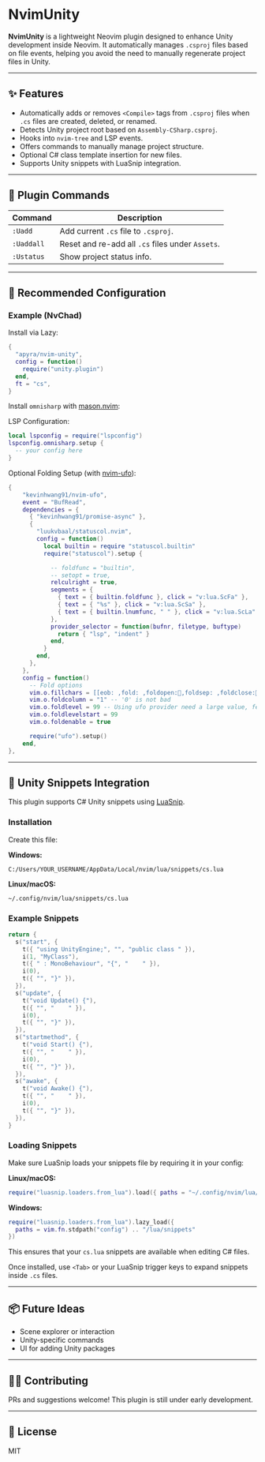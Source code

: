 # NvimUnity

**NvimUnity** is a lightweight Neovim plugin designed to enhance Unity development inside Neovim. It automatically manages `.csproj` files based on file events, helping you avoid the need to manually regenerate project files in Unity.

---

## ✨ Features

- Automatically adds or removes `<Compile>` tags from `.csproj` files when `.cs` files are created, deleted, or renamed.
- Detects Unity project root based on `Assembly-CSharp.csproj`.
- Hooks into `nvim-tree` and LSP events.
- Offers commands to manually manage project structure.
- Optional C# class template insertion for new files.
- Supports Unity snippets with LuaSnip integration.

---

## 🔧 Plugin Commands

| Command     | Description |
|-------------|-------------|
| `:Uadd`     | Add current `.cs` file to `.csproj`. |
| `:Uaddall`  | Reset and re-add all `.cs` files under `Assets`. |
| `:Ustatus`  | Show project status info. |

---

## 🔁 Recommended Configuration

### Example (NvChad)

Install via Lazy:

```lua
{
  "apyra/nvim-unity",
  config = function()
    require("unity.plugin")
  end,
  ft = "cs",
}
```

Install `omnisharp` with [mason.nvim](https://github.com/williamboman/mason.nvim):

LSP Configuration:

```lua
local lspconfig = require("lspconfig")
lspconfig.omnisharp.setup {
  -- your config here
}
```

Optional Folding Setup (with [nvim-ufo](https://github.com/kevinhwang91/nvim-ufo)):

```lua
{
    "kevinhwang91/nvim-ufo",
    event = "BufRead",
    dependencies = {
      { "kevinhwang91/promise-async" },
      {
        "luukvbaal/statuscol.nvim",
        config = function()
          local builtin = require "statuscol.builtin"
          require("statuscol").setup {

            -- foldfunc = "builtin",
            -- setopt = true,
            relculright = true,
            segments = {
              { text = { builtin.foldfunc }, click = "v:lua.ScFa" },
              { text = { "%s" }, click = "v:lua.ScSa" },
              { text = { builtin.lnumfunc, " " }, click = "v:lua.ScLa" },
            },
            provider_selector = function(bufnr, filetype, buftype)
              return { "lsp", "indent" }
            end,
          }
        end,
      },
    },
    config = function()
      -- Fold options
      vim.o.fillchars = [[eob: ,fold: ,foldopen:,foldsep: ,foldclose:]]
      vim.o.foldcolumn = "1" -- '0' is not bad
      vim.o.foldlevel = 99 -- Using ufo provider need a large value, feel free to decrease the value
      vim.o.foldlevelstart = 99
      vim.o.foldenable = true

      require("ufo").setup()
    end,
},
```

---

## 🧹 Unity Snippets Integration

This plugin supports C# Unity snippets using [LuaSnip](https://github.com/L3MON4D3/LuaSnip).

### Installation

Create this file:

**Windows:**
```
C:/Users/YOUR_USERNAME/AppData/Local/nvim/lua/snippets/cs.lua
```

**Linux/macOS:**
```
~/.config/nvim/lua/snippets/cs.lua
```

### Example Snippets

```lua
return {
  s("start", {
    t({ "using UnityEngine;", "", "public class " }),
    i(1, "MyClass"),
    t({ " : MonoBehaviour", "{", "    " }),
    i(0),
    t({ "", "}" }),
  }),
  s("update", {
    t("void Update() {"),
    t({ "", "    " }),
    i(0),
    t({ "", "}" }),
  }),
  s("startmethod", {
    t("void Start() {"),
    t({ "", "    " }),
    i(0),
    t({ "", "}" }),
  }),
  s("awake", {
    t("void Awake() {"),
    t({ "", "    " }),
    i(0),
    t({ "", "}" }),
  }),
}
```

### Loading Snippets

Make sure LuaSnip loads your snippets file by requiring it in your config:

**Linux/macOS:**
```lua
require("luasnip.loaders.from_lua").load({ paths = "~/.config/nvim/lua/snippets" })
```

**Windows:**
```lua
require("luasnip.loaders.from_lua").lazy_load({
  paths = vim.fn.stdpath("config") .. "/lua/snippets"
})
```

This ensures that your `cs.lua` snippets are available when editing C# files.

Once installed, use `<Tab>` or your LuaSnip trigger keys to expand snippets inside `.cs` files.

---

## 📦 Future Ideas
- Scene explorer or interaction
- Unity-specific commands
- UI for adding Unity packages

---

## 🧑‍💻 Contributing
PRs and suggestions welcome! This plugin is still under early development.

---

## 📜 License
MIT



